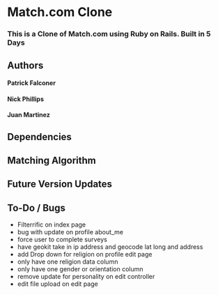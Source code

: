# Match.com Clone
### This is a Clone of Match.com using Ruby on Rails. Built in 5 Days

## Authors
#### Patrick Falconer
#### Nick Phillips
#### Juan Martinez

## Dependencies

## Matching Algorithm

## Future Version Updates

## To-Do / Bugs
  * Filterrific on index page
  * bug with update on profile about_me
  * force user to complete surveys
  * have geokit take in ip address and geocode lat long and address
  * add Drop down for religion on profile edit page
  * only have one religion data column
  * only have one gender or orientation column
  * remove update for personality on edit controller
  * edit file upload on edit page
  